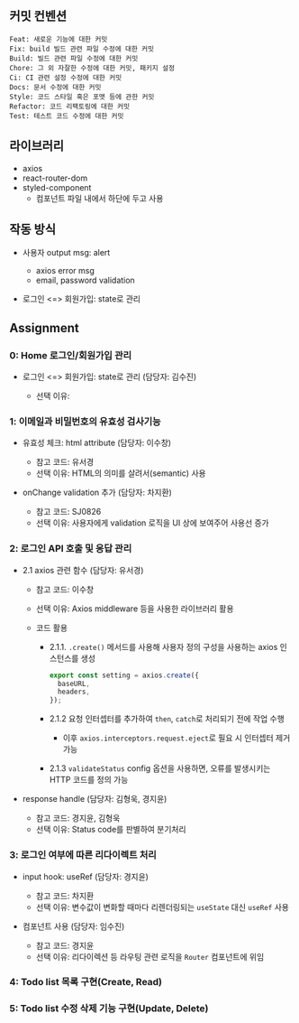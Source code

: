 ## 커밋 컨벤션

```
Feat: 새로운 기능에 대한 커밋
Fix: build 빌드 관련 파일 수정에 대한 커밋
Build: 빌드 관련 파일 수정에 대한 커밋
Chore: 그 외 자잘한 수정에 대한 커밋, 패키지 설정
Ci: CI 관련 설정 수정에 대한 커밋
Docs: 문서 수정에 대한 커밋
Style: 코드 스타일 혹은 포맷 등에 관한 커밋
Refactor: 코드 리팩토링에 대한 커밋
Test: 테스트 코드 수정에 대한 커밋
```

## 라이브러리

- axios
- react-router-dom
- styled-component
  - 컴포넌트 파일 내에서 하단에 두고 사용

## 작동 방식

- 사용자 output msg: alert

  - axios error msg
  - email, password validation

- 로그인 <=> 회원가입: state로 관리

## Assignment

### 0: Home 로그인/회원가입 관리

- 로그인 <=> 회원가입: state로 관리 (담당자: 김수진)

  - 선택 이유:

### 1: 이메일과 비밀번호의 유효성 검사기능

- 유효성 체크: html attribute (담당자: 이수창)

  - 참고 코드: 유서경
  - 선택 이유: HTML의 의미를 살려서(semantic) 사용

- onChange validation 추가 (담당자: 차지환)

  - 참고 코드: SJ0826
  - 선택 이유: 사용자에게 validation 로직을 UI 상에 보여주어 사용선 증가

### 2: 로그인 API 호출 및 응답 관리

- 2.1 axios 관련 함수 (담당자: 유서경)

  - 참고 코드: 이수창
  - 선택 이유: Axios middleware 등을 사용한 라이브러리 활용
  - 코드 활용

    - 2.1.1. `.create()` 메서드를 사용해 사용자 정의 구성을 사용하는 axios 인스턴스를 생성

      ```js
      export const setting = axios.create({
        baseURL,
        headers,
      });
      ```

    - 2.1.2 요청 인터셉터를 추가하여 `then`, `catch`로 처리되기 전에 작업 수행
      - 이후 `axios.interceptors.request.eject`로 필요 시 인터셉터 제거 가능
    - 2.1.3 `validateStatus` config 옵션을 사용하면, 오류를 발생시키는 HTTP 코드를 정의 가능

- response handle (담당자: 김형욱, 경지윤)

  - 참고 코드: 경지윤, 김형욱
  - 선택 이유: Status code를 판별하여 분기처리

### 3: 로그인 여부에 따른 리다이렉트 처리

- input hook: useRef (담당자: 경지윤)

  - 참고 코드: 차지환
  - 선택 이유: 변수값이 변화할 때마다 리렌더링되는 `useState` 대신 `useRef` 사용

- <Navigate /> 컴포넌트 사용 (담당자: 임수진)

  - 참고 코드: 경지윤
  - 선택 이유: 리다이렉션 등 라우팅 관련 로직을 `Router` 컴포넌트에 위임

### 4: Todo list 목록 구현(Create, Read)

### 5: Todo list 수정 삭제 기능 구현(Update, Delete)
